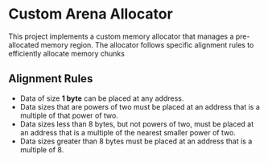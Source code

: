 <h1>Custom Arena Allocator</h1>

<p>This project implements a custom memory allocator that manages a pre-allocated memory region. The allocator follows specific alignment rules to efficiently allocate memory chunks</p>

<h2>Alignment Rules</h2>
<ul>
    <li>Data of size <strong>1 byte</strong> can be placed at any address.</li>
    <li>Data sizes that are powers of two must be placed at an address that is a multiple of that power of two.</li>
    <li>Data sizes less than 8 bytes, but not powers of two, must be placed at an address that is a multiple of the nearest smaller power of two.</li>
    <li>Data sizes greater than 8 bytes must be placed at an address that is a multiple of 8.</li>
</ul>
